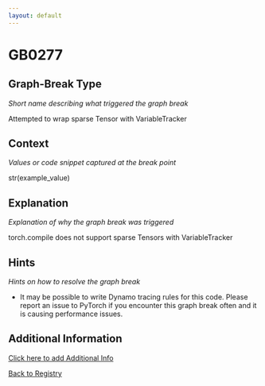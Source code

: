 ```yaml
---
layout: default
---
```

# GB0277

## Graph-Break Type
*Short name describing what triggered the graph break*

Attempted to wrap sparse Tensor with VariableTracker

## Context
*Values or code snippet captured at the break point*

str(example_value)

## Explanation
*Explanation of why the graph break was triggered*

torch.compile does not support sparse Tensors with VariableTracker

## Hints
*Hints on how to resolve the graph break*

- It may be possible to write Dynamo tracing rules for this code. Please report an issue to PyTorch if you encounter this graph break often and it is causing performance issues.


## Additional Information

<!-- ADDITIONAL INFORMATION START - Add custom information below this line -->

<!-- ADDITIONAL INFORMATION END -->


[Click here to add Additional Info](https://github.com/meta-pytorch/compile-graph-break-site/edit/main/docs/gb/gb0277.md)

[Back to Registry](../index.html)
